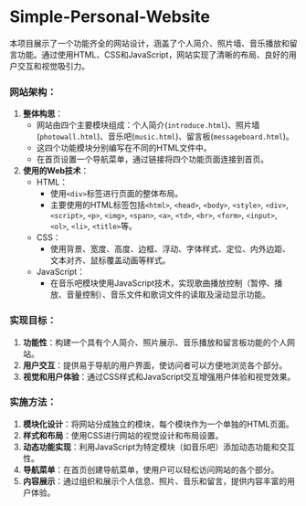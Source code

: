 # Simple-Personal-Website

本项目展示了一个功能齐全的网站设计，涵盖了个人简介、照片墙、音乐播放和留言功能。通过使用HTML、CSS和JavaScript，网站实现了清晰的布局、良好的用户交互和视觉吸引力。

### 网站架构：

1. **整体构思**：
   - 网站由四个主要模块组成：个人简介(`introduce.html`)、照片墙(`photowall.html`)、音乐吧(`music.html`)、留言板(`messageboard.html`)。
   - 这四个功能模块分别编写在不同的HTML文件中。
   - 在首页设置一个导航菜单，通过链接将四个功能页面连接到首页。
2. **使用的Web技术**：
   - HTML：
     - 使用`<div>`标签进行页面的整体布局。
     - 主要使用的HTML标签包括`<html>`, `<head>`, `<body>`, `<style>`, `<div>`, `<script>`, `<p>`, `<img>`, `<span>`, `<a>`, `<td>`, `<br>`, `<form>`, `<input>`, `<ol>`, `<li>`, `<title>`等。
   - CSS：
     - 使用背景、宽度、高度、边框、浮动、字体样式、定位、内外边距、文本对齐、鼠标覆盖动画等样式。
   - JavaScript：
     - 在音乐吧模块使用JavaScript技术，实现歌曲播放控制（暂停、播放、音量控制）、音乐文件和歌词文件的读取及滚动显示功能。

### 实现目标：

1. **功能性**：构建一个具有个人简介、照片展示、音乐播放和留言板功能的个人网站。
2. **用户交互**：提供易于导航的用户界面，使访问者可以方便地浏览各个部分。
3. **视觉和用户体验**：通过CSS样式和JavaScript交互增强用户体验和视觉效果。

### 实施方法：

1. **模块化设计**：将网站分成独立的模块，每个模块作为一个单独的HTML页面。
2. **样式和布局**：使用CSS进行网站的视觉设计和布局设置。
3. **动态功能实现**：利用JavaScript为特定模块（如音乐吧）添加动态功能和交互性。
4. **导航菜单**：在首页创建导航菜单，使用户可以轻松访问网站的各个部分。
5. **内容展示**：通过组织和展示个人信息、照片、音乐和留言，提供内容丰富的用户体验。
